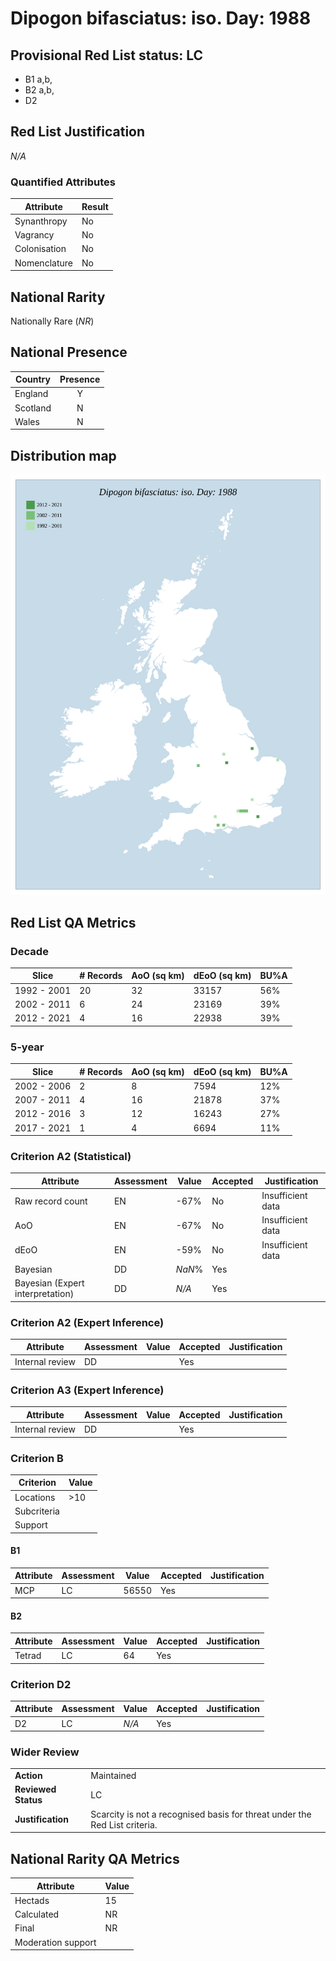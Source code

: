 # Dipogon bifasciatus: iso. Day: 1988

## Provisional Red List status: LC
- B1 a,b, 
- B2 a,b, 
- D2

## Red List Justification
*N/A*
### Quantified Attributes
|Attribute|Result|
|---|---|
|Synanthropy|No|
|Vagrancy|No|
|Colonisation|No|
|Nomenclature|No|


## National Rarity
Nationally Rare (*NR*)

## National Presence
|Country|Presence
|---|:-:|
|England|Y|
|Scotland|N|
|Wales|N|


## Distribution map
![](../map/374.svg)

## Red List QA Metrics
### Decade
| Slice | # Records | AoO (sq km) | dEoO (sq km) |BU%A |
|---|---|---|---|---|
|1992 - 2001|20|32|33157|56%|
|2002 - 2011|6|24|23169|39%|
|2012 - 2021|4|16|22938|39%|
### 5-year
| Slice | # Records | AoO (sq km) | dEoO (sq km) |BU%A |
|---|---|---|---|---|
|2002 - 2006|2|8|7594|12%|
|2007 - 2011|4|16|21878|37%|
|2012 - 2016|3|12|16243|27%|
|2017 - 2021|1|4|6694|11%|
### Criterion A2 (Statistical)
|Attribute|Assessment|Value|Accepted|Justification
|---|---|---|---|---|
|Raw record count|EN|-67%|No|Insufficient data|
|AoO|EN|-67%|No|Insufficient data|
|dEoO|EN|-59%|No|Insufficient data|
|Bayesian|DD|*NaN*%|Yes||
|Bayesian (Expert interpretation)|DD|*N/A*|Yes||
### Criterion A2 (Expert Inference)
|Attribute|Assessment|Value|Accepted|Justification
|---|---|---|---|---|
|Internal review|DD||Yes||
### Criterion A3 (Expert Inference)
|Attribute|Assessment|Value|Accepted|Justification
|---|---|---|---|---|
|Internal review|DD||Yes||
### Criterion B
|Criterion| Value|
|---|---|
|Locations|>10|
|Subcriteria||
|Support||
#### B1
|Attribute|Assessment|Value|Accepted|Justification
|---|---|---|---|---|
|MCP|LC|56550|Yes||
#### B2
|Attribute|Assessment|Value|Accepted|Justification
|---|---|---|---|---|
|Tetrad|LC|64|Yes||
### Criterion D2
|Attribute|Assessment|Value|Accepted|Justification
|---|---|---|---|---|
|D2|LC|*N/A*|Yes||
### Wider Review
|  |  |
|---|---|
|**Action**|Maintained|
|**Reviewed Status**|LC|
|**Justification**|Scarcity is not a recognised basis for threat under the Red List criteria.|


## National Rarity QA Metrics
|Attribute|Value|
|---|---|
|Hectads|15|
|Calculated|NR|
|Final|NR|
|Moderation support||



